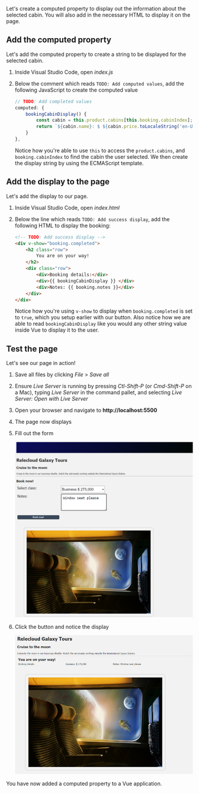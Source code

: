 Let's create a computed property to display out the information about the selected cabin. You will also add in the necessary HTML to display it on the page.

## Add the computed property

Let's add the computed property to create a string to be displayed for the selected cabin.

1. Inside Visual Studio Code, open *index.js*
1. Below the comment which reads `TODO: Add computed values`, add the following JavaScript to create the computed value

    ```javascript
    // TODO: Add completed values
    computed: {
        bookingCabinDisplay() {
            const cabin = this.product.cabins[this.booking.cabinIndex];
            return `${cabin.name}: $ ${cabin.price.toLocaleString('en-US')}`
        }
    },
    ```

    Notice how you're able to use `this` to access the `product.cabins`, and `booking.cabinIndex` to find the cabin the user selected. We then create the display string by using the ECMAScript template.

## Add the display to the page

Let's add the display to our page.

1. Inside Visual Studio Code, open *index.html*
1. Below the line which reads `TODO: Add success display`, add the following HTML to display the booking:

    ```html
    <!-- TODO: Add success display -->
    <div v-show="booking.completed">
        <h2 class="row">
            You are on your way!
        </h2>
        <div class="row">
            <div>Booking details:</div>
            <div>{{ bookingCabinDisplay }} </div>
            <div>Notes: {{ booking.notes }}</div>
        </div>
    </div>
    ```

    Notice how you're using `v-show` to display when `booking.completed` is set to `true`, which you setup earlier with our button. Also notice how we are able to read `bookingCabinDisplay` like you would any other string value inside Vue to display it to the user.

## Test the page

Let's see our page in action!

1. Save all files by clicking *File* > *Save all*
1. Ensure *Live Server* is running by pressing *Ctl-Shift-P* (or *Cmd-Shift-P* on a Mac), typing *Live Server* in the command pallet, and selecting *Live Server: Open with Live Server*
1. Open your browser and navigate to **http://localhost:5500**
1. The page now displays
1. Fill out the form

    ![The form completed with business class selected and window seat please as the text](media/form-completed.png)

1. Click the button and notice the display

    ![The display updated with business class and the price, and the note of window seat please](media/booking-display.png)

You have now added a computed property to a Vue application.
